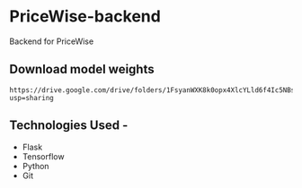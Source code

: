 # PriceWise-backend
Backend for PriceWise


## Download model weights
```
https://drive.google.com/drive/folders/1FsyanWXK8k0opx4XlcYLld6f4Ic5NBsJ?usp=sharing
```


## Technologies Used -
* Flask
* Tensorflow
* Python
* Git
